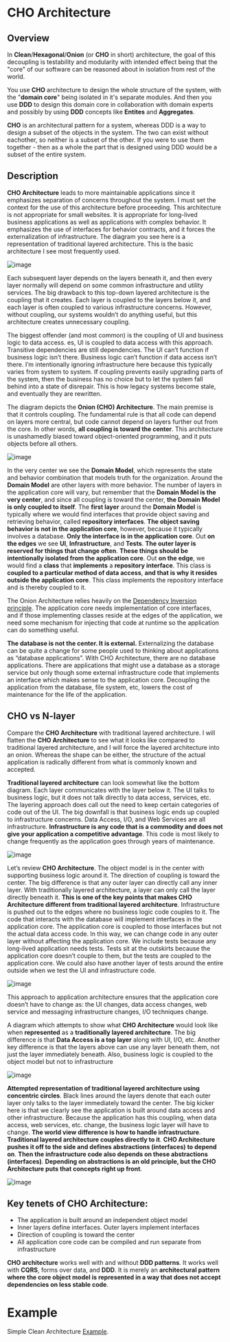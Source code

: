 # CHO Architecture

## Overview

In **Clean**/**Hexagonal**/**Onion** (or **CHO** in short) architecture, the goal of this decoupling is testability and modularity with intended effect being that the "core" of our software can be reasoned about in isolation from rest of the world.

You use **CHO** architecture to design the whole structure of the system, with the "**domain core**" being isolated in it's separate modules. And then you use **DDD** to design this domain core in collaboration with domain experts and possibly by using **DDD** concepts like **Entites** and **Aggregates**.

**CHO** is an architectural pattern for a system, whereas DDD is a way to design a subset of the objects in the system. The two can exist without eachother, so neither is a subset of the other. If you were to use them together - then as a whole the part that is designed using DDD would be a subset of the entire system.


## Description

**CHO Architecture** leads to more maintainable applications since it emphasizes separation of concerns throughout the system. I must set the context for the use of this architecture before proceeding. This architecture is not appropriate for small websites. It is appropriate for long-lived business applications as well as applications with complex behavior. It emphasizes the use of interfaces for behavior contracts, and it forces the externalization of infrastructure. The diagram you see here is a representation of traditional layered architecture. This is the basic architecture I see most frequently used.  

![image](https://user-images.githubusercontent.com/34960418/205276899-ea34738a-38d5-46bd-b729-653395a0135c.png)

Each subsequent layer depends on the layers beneath it, and then every layer normally will depend on some common infrastructure and utility services. The big drawback to this top-down layered architecture is the coupling that it creates. Each layer is coupled to the layers below it, and each layer is often coupled to various infrastructure concerns. However, without coupling, our systems wouldn’t do anything useful, but this architecture creates unnecessary coupling.

The biggest offender (and most common) is the coupling of UI and business logic to data access. es, UI is coupled to data access with this approach. Transitive dependencies are still dependencies. The UI can’t function if business logic isn’t there. Business logic can’t function if data access isn’t there. I’m intentionally ignoring infrastructure here because this typically varies from system to system. If coupling prevents easily upgrading parts of the system, then the business has no choice but to let the system fall behind into a state of disrepair. This is how legacy systems become stale, and eventually they are rewritten.

The diagram depicts the **Onion (CHO) Architecture**. The main premise is that it controls coupling. The fundamental rule is that all code can depend on layers more central, but code cannot depend on layers further out from the core. In other words, **all coupling is toward the center**. This architecture is unashamedly biased toward object-oriented programming, and it puts objects before all others.

![image](https://user-images.githubusercontent.com/34960418/205277792-cdb68bb2-ffe6-41c0-900d-364469c2eb64.png)

In the very center we see the **Domain Model**, which represents the state and behavior combination that models truth for the organization. Around the **Domain Model** are other layers with more behavior. The number of layers in the application core will vary, but remember that the **Domain Model is the very center**, and since all coupling is toward the center, **the Domain Model is only coupled to itself**. The **first layer** around the **Domain Model** is typically where we would find interfaces that provide object saving and retrieving behavior, called **repository interfaces**. **The object saving behavior is not in the application core**, however, because it typically involves a database. **Only the interface is in the application core**. Out **on the edges** we see **UI**, **Infrastructure**, and **Tests**. **The outer layer is reserved for things that change often**. **These things should be intentionally isolated from the application core**. Out **on the edge**, we would find a **class** that **implements** a **repository interface**. This class is **coupled to a particular method of data access**, **and that is why it resides outside the application core**. This class implements the repository interface and is thereby coupled to it.

The Onion Architecture relies heavily on the [Dependency Inversion principle](https://en.wikipedia.org/wiki/Dependency_inversion_principle). The application core needs implementation of core interfaces, and if those implementing classes reside at the edges of the application, we need some mechanism for injecting that code at runtime so the application can do something useful.

**The database is not the center. It is external.** Externalizing the database can be quite a change for some people used to thinking about applications as “database applications”. With CHO Architecture, there are no database applications. There are applications that might use a database as a storage service but only though some external infrastructure code that implements an interface which makes sense to the application core. Decoupling the application from the database, file system, etc, lowers the cost of maintenance for the life of the application.


## CHO vs N-layer

Compare the **CHO Architecture** with traditional layered architecture. I will flatten the **CHO Architecture** to see what it looks like compared to traditional layered architecture, and I will force the layered architecture into an onion. Whereas the shape can be either, the structure of the actual application is radically different from what is commonly known and accepted.

**Traditional layered architecture** can look somewhat like the bottom diagram. Each layer communicates with the layer below it. The UI talks to business logic, but it does not talk directly to data access, services, etc. The layering approach does call out the need to keep certain categories of code out of the UI. The big downfall is that business logic ends up coupled to infrastructure concerns. Data Access, I/O, and Web Services are all infrastructure. **Infrastructure is any code that is a commodity and does not give your application a competitive advantage**. This code is most likely to change frequently as the application goes through years of maintenance.

![image](https://user-images.githubusercontent.com/34960418/205282017-74f8becf-e419-44f7-987e-a1e694f5898b.png)


Let’s review **CHO Architecture**. The object model is in the center with supporting business logic around it. The direction of coupling is toward the center. The big difference is that any outer layer can directly call any inner layer. With traditionally layered architecture, a layer can only call the layer directly beneath it. **This is one of the key points that makes CHO Architecture different from traditional layered architecture**. Infrastructure is pushed out to the edges where no business logic code couples to it. The code that interacts with the database will implement interfaces in the application core. The application core is coupled to those interfaces but not the actual data access code. In this way, we can change code in any outer layer without affecting the application core. We include tests because any long-lived application needs tests. Tests sit at the outskirts because the application core doesn’t couple to them, but the tests are coupled to the application core. We could also have another layer of tests around the entire outside when we test the UI and infrastructure code.

![image](https://user-images.githubusercontent.com/34960418/205283045-dd5d1638-139c-4584-8d33-078e8e9ad616.png)

This approach to application architecture ensures that the application core doesn’t have to change as: the UI changes, data access changes, web service and messaging infrastructure changes, I/O techniques change.

A diagram which attempts to show what **CHO Architecture** would look like when **represented** as a **traditionally layered architecture**. The big difference is that **Data Access is a top layer** along with UI, I/O, etc. Another key difference is that the layers above can use any layer beneath them, not just the layer immediately beneath. Also, business logic is coupled to the object model but not to infrastructure

![image](https://user-images.githubusercontent.com/34960418/205283436-99cdb9ce-e276-4e2f-838d-dd77d7a5fada.png)

**Attempted representation of traditional layered architecture using concentric circles**. Black lines around the layers denote that each outer layer only talks to the layer immediately toward the center. The big kicker here is that we clearly see the application is built around data access and other infrastructure. Because the application has this coupling, when data access, web services, etc. change, the business logic layer will have to change. **The world view difference is how to handle infrastructure**. **Traditional layered architecture couples directly to it**. **CHO Architecture pushes it off to the side and defines abstractions (interfaces) to depend on**. **Then the infrastructure code also depends on these abstractions (interfaces)**. **Depending on abstractions is an old principle, but the CHO Architecture puts that concepts right up front**. 

![image](https://user-images.githubusercontent.com/34960418/205283859-3baffd5b-5cb5-4396-b359-dbeae985122b.png)


## Key tenets of CHO Architecture:

- The application is built around an independent object model
- Inner layers define interfaces. Outer layers implement interfaces
- Direction of coupling is toward the center
- All application core code can be compiled and run separate from infrastructure

**CHO architecture** works well with and without **DDD patterns**. It works well with **CQRS**, forms over data, and **DDD**. It is merely an **architectural pattern where the core object model is represented in a way that does not accept dependencies on less stable code**.


# Example

Simple Clean Architecture [Example](https://github.com/pirocorp/Simple-Clean-Architecture/tree/simple-clean-architecture-no-cqrs-no-ddd).
